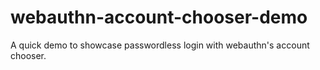 # webauthn-account-chooser-demo

A quick demo to showcase passwordless login with webauthn's account chooser.
